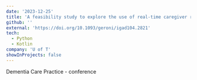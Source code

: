 ```yaml
---
date: '2023-12-25'
title: 'A feasibility study to explore the use of real-time caregiver reports for people living with dementia at home to label multi-modal sensor data'
github: ''
external: 'https://doi.org/10.1093/geroni/igad104.2821'
tech:
  - Python
  - Kotlin
company: 'U of T'
showInProjects: false
---
```


Dementia Care Practice - conference
